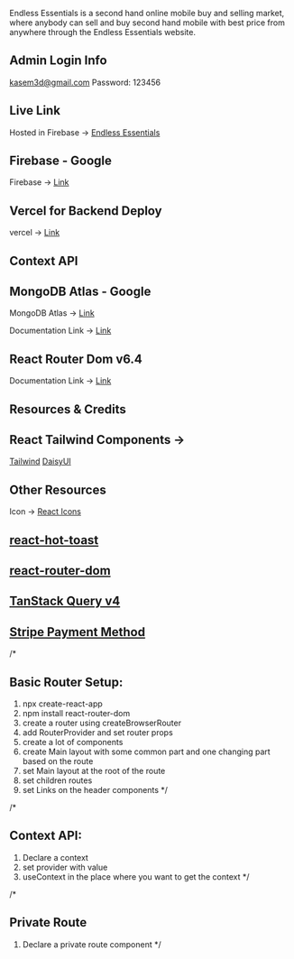 Endless Essentials is a second hand online mobile buy and selling market, where anybody can sell and buy second hand mobile with best price from anywhere through the Endless Essentials website. 


## Admin Login Info
kasem3d@gmail.com
Password: 123456

## Live Link

Hosted in Firebase -> [Endless Essentials](https://phone-garage-45751.web.app/home)

## Firebase - Google
Firebase -> [Link](https://firebase.google.com/?hl=es-419)

## Vercel for Backend Deploy
vercel -> [Link](https://vercel.com/)

## Context API

## MongoDB Atlas - Google
MongoDB Atlas -> [Link](https://www.mongodb.com/cloud/atlas/register)

Documentation Link -> [Link](https://reactjs.org/docs/context.html#api)

## React Router Dom v6.4 

Documentation Link -> [Link](https://reactrouter.com/en/main/start/overview)

## Resources & Credits

## React Tailwind Components -> 
[Tailwind](https://tailwindcss.com/docs/guides/create-react-app)
[DaisyUI](https://daisyui.com/)


## Other Resources

Icon -> [React Icons](https://react-icons.github.io/react-icons/)
## [react-hot-toast](https://react-hot-toast.com/)
## [react-router-dom](https://reactrouter.com/en/main)
## [TanStack Query v4](https://tanstack.com/query/v4)
## [Stripe Payment Method](https://stripe.com/)


/*
## Basic Router Setup:
1. npx create-react-app 
2. npm install react-router-dom
3. create a router using createBrowserRouter
4. add RouterProvider and set router props
5. create a lot of components
6. create Main layout with some common part and one changing part based on the route
7. set Main layout at the root of the route
8. set children routes
9. set Links on the header components
*/

/*
## Context API:
1. Declare a context
2. set provider with value
3. useContext in the place where you want to get the context
 */

 /*
 ## Private Route
 1. Declare a private route component
 */